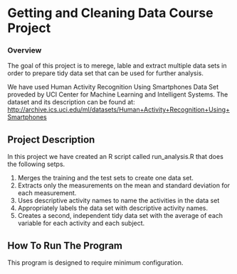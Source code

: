 # Getting and Cleaning Data Course Project

### Overview
The goal of this project is to merege, lable and extract multiple data sets in order to prepare tidy data set that can be used for further analysis. 

We have used Human Activity Recognition Using Smartphones Data Set proveded by UCI Center for Machine Learning and Intelligent Systems. The dataset and its description can be found at: http://archive.ics.uci.edu/ml/datasets/Human+Activity+Recognition+Using+Smartphones
 

## Project Description

In this project we have created an R script called run_analysis.R that does the following setps.

1. Merges the training and the test sets to create one data set.
2. Extracts only the measurements on the mean and standard deviation for each measurement.
3. Uses descriptive activity names to name the activities in the data set
4. Appropriately labels the data set with descriptive activity names.
5. Creates a second, independent tidy data set with the average of each variable for each activity and each subject.

## How To Run The Program

This program is designed to require minimum configuration. 
